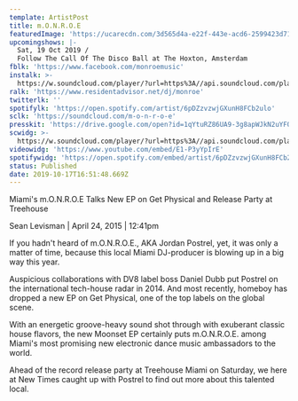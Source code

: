 ```yaml
---
template: ArtistPost
title: m.O.N.R.O.E
featuredImage: 'https://ucarecdn.com/3d565d4a-e22f-443e-acd6-2599423d7149/'
upcomingshows: |-
  Sat, 19 Oct 2019 /
  Follow The Call Of The Disco Ball at The Hoxton, Amsterdam
fblk: 'https://www.facebook.com/monroemusic'
instalk: >-
  https://w.soundcloud.com/player/?url=https%3A//api.soundcloud.com/playlists/272359828&color=%23ff5500&auto_play=false&hide_related=false&show_comments=true&show_user=true&show_reposts=false&show_teaser=true&visual=true
ralk: 'https://www.residentadvisor.net/dj/monroe'
twitterlk: ''
spotifylk: 'https://open.spotify.com/artist/6pDZzvzwjGXunH8FCb2ulo'
sclk: 'https://soundcloud.com/m-o-n-r-o-e'
presskit: 'https://drive.google.com/open?id=1qYtuRZ86UA9-3g8apWJkN2uYFQP_FrQ6'
scwidg: >-
  https://w.soundcloud.com/player/?url=https%3A//api.soundcloud.com/playlists/272359828&color=%23ff5500&auto_play=false&hide_related=false&show_comments=true&show_user=true&show_reposts=false&show_teaser=true&visual=true
videowidg: 'https://www.youtube.com/embed/E1-P3yYpIrE'
spotifywidg: 'https://open.spotify.com/embed/artist/6pDZzvzwjGXunH8FCb2ulo'
status: Published
date: 2019-10-17T16:51:48.669Z
---
```

Miami's m.O.N.R.O.E Talks New EP on Get Physical and Release Party at Treehouse

Sean Levisman | April 24, 2015 | 12:41pm

If you hadn't heard of m.O.N.R.O.E., AKA Jordan Postrel, yet, it was only a matter of time, because this local Miami DJ-producer is blowing  up in a big way this year.



Auspicious collaborations with DV8 label boss Daniel Dubb put Postrel on the international tech-house radar in 2014. And most recently, homeboy has dropped a new EP on Get Physical, one of the top labels on the global scene.



With an energetic groove-heavy sound shot through with exuberant classic house flavors, the new Moonset EP certainly puts m.O.N.R.O.E. among Miami's most promising new electronic dance music ambassadors to the world.



Ahead of the record release party at Treehouse Miami on Saturday, we here at New Times caught up with Postrel to find out more about this talented local.
